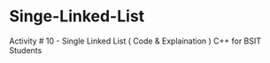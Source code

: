 # Singe-Linked-List
Activity # 10 - Single Linked List ( Code &amp; Explaination ) C++ for BSIT Students
